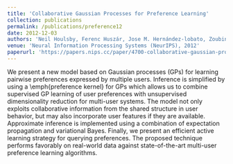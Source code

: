 ```yaml
---
title: 'Collaborative Gaussian Processes for Preference Learning'
collection: publications
permalink: /publications/preference12
date: 2012-12-03
authors: 'Neil Houlsby, Ferenc Huszár, Jose M. Hernández-lobato, Zoubin Ghahramani'
venue: 'Neural Information Processing Systems (NeurIPS), 2012'
paperurl: 'https://papers.nips.cc/paper/4700-collaborative-gaussian-processes-for-preference-learning'
---
```


We present a new model based on Gaussian processes (GPs) for learning pairwise preferences expressed by multiple users. Inference is simplified by using a \emph{preference kernel} for GPs which allows us to combine supervised GP learning of user preferences with unsupervised dimensionality reduction for multi-user systems. The model not only exploits collaborative information from the shared structure in user behavior, but may also incorporate user features if they are available. Approximate inference is implemented using a combination of expectation propagation and variational Bayes. Finally, we present an efficient active learning strategy for querying preferences. The proposed technique performs favorably on real-world data against state-of-the-art multi-user preference learning algorithms.


